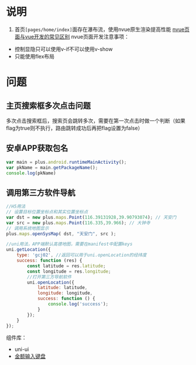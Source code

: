 # 说明
1. 首页`[pages/home/index]`面存在瀑布流，使用nvue原生渲染提高性能
[nvue页面与vue开发的常见区别](https://uniapp.dcloud.net.cn/tutorial/nvue-outline.html#_1-%E6%96%B0%E5%BB%BA-nvue-%E9%A1%B5%E9%9D%A2)
nvue页面开发注意事项：
* 控制显隐只可以使用v-if不可以使用v-show
* 只能使用flex布局

# 问题
## 主页搜索框多次点击问题
多次点击搜索框后，搜索页会跳转多次，需要在第一次点击时做一个判断（如果flag为true则不执行，路由跳转成功后再把flag设置为false）

## 安卓APP获取包名
```js
var main = plus.android.runtimeMainActivity();
var pkName = main.getPackageName();
console.log(pkName)
```


## 调用第三方软件导航
```js
//H5用法
// 设置目标位置坐标点和其实位置坐标点
var dst = new plus.maps.Point(116.39131928,39.90793074); // 天安门 
var src = new plus.maps.Point(116.335,39.966); // 大钟寺
// 调用系统地图显示 
plus.maps.openSysMap( dst, "天安门", src );

//uni用法，APP端默认高德地图，需要在manifest中配置keys
uni.getLocation({
    type: 'gcj02', //返回可以用于uni.openLocation的经纬度
    success: function (res) {
        const latitude = res.latitude;
        const longitude = res.longitude;
        //打开第三方导航软件
        uni.openLocation({
            latitude: latitude,
            longitude: longitude,
            success: function () {
                console.log('success');
            }
        });
    }
});
```

组件库：
* uni-ui
* [金额输入键盘](https://ext.dcloud.net.cn/plugin?id=8201)